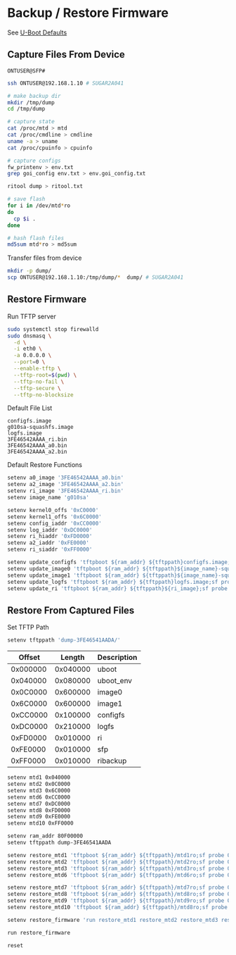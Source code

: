 # Backup / Restore Firmware

See [U-Boot Defaults](env-defaults.txt)

## Capture Files From Device

`ONTUSER@SFP#`

```sh
ssh ONTUSER@192.168.1.10 # SUGAR2A041
```

```sh
# make backup dir
mkdir /tmp/dump
cd /tmp/dump

# capture state
cat /proc/mtd > mtd
cat /proc/cmdline > cmdline
uname -a > uname
cat /proc/cpuinfo > cpuinfo

# capture configs
fw_printenv > env.txt
grep goi_config env.txt > env.goi_config.txt

ritool dump > ritool.txt
```

```sh
# save flash
for i in /dev/mtd*ro
do
  cp $i .
done

# hash flash files
md5sum mtd*ro > md5sum
```

Transfer files from device

```sh
mkdir -p dump/
scp ONTUSER@192.168.1.10:/tmp/dump/*  dump/ # SUGAR2A041
```

## Restore Firmware

Run TFTP server

```sh
sudo systemctl stop firewalld
sudo dnsmasq \
  -d \
  -i eth0 \
  -a 0.0.0.0 \
  --port=0 \
  --enable-tftp \
  --tftp-root=$(pwd) \
  --tftp-no-fail \
  --tftp-secure \
  --tftp-no-blocksize
```

Default File List

```list
configfs.image
g010sa-squashfs.image
logfs.image
3FE46542AAAA_ri.bin
3FE46542AAAA_a0.bin
3FE46542AAAA_a2.bin
```

Default Restore Functions

```sh
setenv a0_image '3FE46542AAAA_a0.bin'
setenv a2_image '3FE46542AAAA_a2.bin'
setenv ri_image '3FE46542AAAA_ri.bin'
setenv image_name 'g010sa'

setenv kernel0_offs '0xC0000'
setenv kernel1_offs '0x6C0000'
setenv config_iaddr '0xCC0000'
setenv log_iaddr '0xDC0000'
setenv ri_hiaddr '0xFD0000'
setenv a2_iaddr '0xFE0000'
setenv ri_siaddr '0xFF0000'

setenv update_configfs 'tftpboot ${ram_addr} ${tftppath}configfs.image;sf probe 0;sf erase ${config_iaddr} +${filesize};sf write ${ram_addr} ${config_iaddr} ${filesize}'
setenv update_image0 'tftpboot ${ram_addr} ${tftppath}${image_name}-squashfs.image;sf probe 0;sf erase ${kernel0_offs} +${filesize};sf write ${ram_addr} ${kernel0_offs} ${filesize}'
setenv update_image1 'tftpboot ${ram_addr} ${tftppath}${image_name}-squashfs.image;sf probe 0;sf erase ${kernel1_offs} +${filesize};sf write ${ram_addr} ${kernel1_offs} ${filesize}'
setenv update_logfs 'tftpboot ${ram_addr} ${tftppath}logfs.image;sf probe 0;sf erase ${log_iaddr} +${filesize};sf write ${ram_addr} ${log_iaddr} ${filesize}'
setenv update_ri 'tftpboot ${ram_addr} ${tftppath}${ri_image};sf probe 0;sf erase ${ri_hiaddr} +${filesize};sf write ${ram_addr} ${ri_hiaddr} ${filesize};sf erase ${ri_siaddr} +${filesize};sf write ${ram_addr} ${ri_siaddr} ${filesize}'
```

## Restore From Captured Files

Set TFTP Path

```sh
setenv tftppath 'dump-3FE46541AADA/'
```

|Offset   |Length   |Description |
|---------|---------|------------|
|0x000000 |0x040000 |uboot       |
|0x040000 |0x080000 |uboot_env   |
|0x0C0000 |0x600000 |image0      |
|0x6C0000 |0x600000 |image1      |
|0xCC0000 |0x100000 |configfs    |
|0xDC0000 |0x210000 |logfs       |
|0xFD0000 |0x010000 |ri          |
|0xFE0000 |0x010000 |sfp         |
|0xFF0000 |0x010000 |ribackup    |

```sh
setenv mtd1 0x040000
setenv mtd2 0x0C0000
setenv mtd3 0x6C0000
setenv mtd6 0xCC0000
setenv mtd7 0xDC0000
setenv mtd8 0xFD0000
setenv mtd9 0xFE0000
setenv mtd10 0xFF0000

setenv ram_addr 80F00000
setenv tftppath dump-3FE46541AADA

setenv restore_mtd1 'tftpboot ${ram_addr} ${tftppath}/mtd1ro;sf probe 0;sf erase ${mtd1} +${filesize};sf write ${ram_addr} ${mtd1} ${filesize}'
setenv restore_mtd2 'tftpboot ${ram_addr} ${tftppath}/mtd2ro;sf probe 0;sf erase ${mtd2} +${filesize};sf write ${ram_addr} ${mtd2} ${filesize}'
setenv restore_mtd3 'tftpboot ${ram_addr} ${tftppath}/mtd3ro;sf probe 0;sf erase ${mtd3} +${filesize};sf write ${ram_addr} ${mtd3} ${filesize}'
setenv restore_mtd6 'tftpboot ${ram_addr} ${tftppath}/mtd6ro;sf probe 0;sf erase ${mtd6} +${filesize};sf write ${ram_addr} ${mtd6} ${filesize}'

setenv restore_mtd7 'tftpboot ${ram_addr} ${tftppath}/mtd7ro;sf probe 0;sf erase ${mtd7} +${filesize};sf write ${ram_addr} ${mtd7} ${filesize}'
setenv restore_mtd8 'tftpboot ${ram_addr} ${tftppath}/mtd8ro;sf probe 0;sf erase ${mtd8} +${filesize};sf write ${ram_addr} ${mtd8} ${filesize}'
setenv restore_mtd9 'tftpboot ${ram_addr} ${tftppath}/mtd9ro;sf probe 0;sf erase ${mtd9} +${filesize};sf write ${ram_addr} ${mtd9} ${filesize}'
setenv restore_mtd10 'tftpboot ${ram_addr} ${tftppath}/mtd8ro;sf probe 0;sf erase ${mtd10} +${filesize};sf write ${ram_addr} ${mtd10} ${filesize}'

setenv restore_firmware 'run restore_mtd1 restore_mtd2 restore_mtd3 restore_mtd6 restore_mtd7 restore_mtd8 restore_mtd9 restore_mtd10'

run restore_firmware

reset
```
